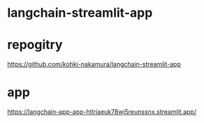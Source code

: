 # langchain-streamlit-app

# repogitry
https://github.com/kohki-nakamura/langchain-streamlit-app

# app
https://langchain-app-app-htlriaeuk78wj5reunssnx.streamlit.app/